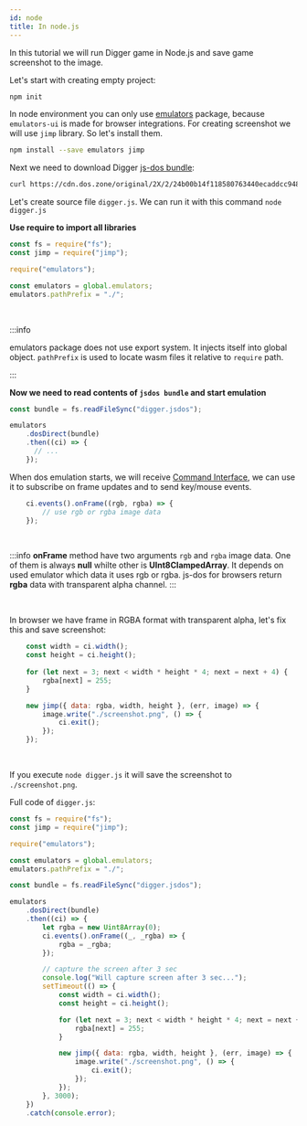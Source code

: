 ```yaml
---
id: node
title: In node.js
---
```


In this tutorial we will run Digger game in Node.js and save game screenshot to the image.

Let's start with creating empty project:

```sh
npm init
```

In node environment you can only use [emulators](https://www.npmjs.com/package/emulators) package, because `emulators-ui` is made for browser integrations. For creating screenshot we will use `jimp` library. So let's install them.

```sh
npm install --save emulators jimp
``` 

Next we need to download Digger [js-dos bundle](jsdos-bundle):
```sh
curl https://cdn.dos.zone/original/2X/2/24b00b14f118580763440ecaddcc948f8cb94f14.jsdos -o digger.jsdos
```

Let's create source file `digger.js`. We can run it with this command `node digger.js`

**Use require to import all libraries**
```js
const fs = require("fs");
const jimp = require("jimp");

require("emulators");

const emulators = global.emulators;
emulators.pathPrefix = "./";
```

<br/>

:::info

emulators package does not use export system. It injects itself into global object.
`pathPrefix` is used to locate wasm files it relative to `require` path.

:::

**Now we need to read contents of `jsdos bundle` and start emulation**
```js
const bundle = fs.readFileSync("digger.jsdos");

emulators
    .dosDirect(bundle)
    .then((ci) => {
      // ...
    });
```

When dos emulation starts, we will receive [Command Interface](command-interface), we can use it
to subscribe on frame updates and to send key/mouse events.

```js
    ci.events().onFrame((rgb, rgba) => {
        // use rgb or rgba image data
    });
```

<br/>

:::info
**onFrame** method have two arguments `rgb` and `rgba` image data. One of them is always **null** whilte other is **UInt8ClampedArray**. It depends on used emulator which data it uses rgb or rgba. js-dos for browsers return **rgba** data
with transparent alpha channel.
:::

<br/>

In browser we have frame in RGBA format with transparent alpha, let's fix this and save screenshot:

```js
    const width = ci.width();
    const height = ci.height();
    
    for (let next = 3; next < width * height * 4; next = next + 4) {
        rgba[next] = 255;
    }

    new jimp({ data: rgba, width, height }, (err, image) => {
        image.write("./screenshot.png", () => {
            ci.exit();
        });
    });
```

<br/>

If you execute `node digger.js` it will save the screenshot to `./screenshot.png`.

Full code of `digger.js`:
```js
const fs = require("fs");
const jimp = require("jimp");

require("emulators");

const emulators = global.emulators;
emulators.pathPrefix = "./";

const bundle = fs.readFileSync("digger.jsdos");

emulators
    .dosDirect(bundle)
    .then((ci) => {
        let rgba = new Uint8Array(0);
        ci.events().onFrame((_, _rgba) => {
            rgba = _rgba;
        });

        // capture the screen after 3 sec
        console.log("Will capture screen after 3 sec...");
        setTimeout(() => {
            const width = ci.width();
            const height = ci.height();

            for (let next = 3; next < width * height * 4; next = next + 4) {
                rgba[next] = 255;
            }           

            new jimp({ data: rgba, width, height }, (err, image) => {
                image.write("./screenshot.png", () => {
                    ci.exit();
                });
            });
        }, 3000);
    })
    .catch(console.error);
```
